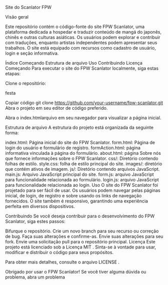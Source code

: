 Site do Scanlator FPW 

Visão geral 

Este repositório contém o código-fonte do site FPW Scanlator, uma plataforma dedicada a hospedar e traduzir conteúdo de mangá do japonês, chinês e outras culturas asiáticas. Os usuários podem explorar e contribuir com traduções, enquanto artistas independentes podem apresentar seus trabalhos. O site está equipado com recursos como cadastro de usuário, login e seção informativa.

Índice
Começando
Estrutura de arquivo
Uso
Contribuindo
Licença
Começando
Para executar o site do FPW Scanlator localmente, siga estas etapas:

Clone o repositório:

festa

Copiar código
git clone https://github.com/your-username/fpw-scanlator.git
Abra o projeto em seu editor de código preferido.

Abra o index.htmlarquivo em seu navegador para visualizar a página inicial.

Estrutura de arquivo
A estrutura do projeto está organizada da seguinte forma:

index.html: Página inicial do site do FPW Scanlator.
form.html: Página de login do usuário e formulário de registro.
formAction.html: página informativa vinculada à página do formulário.
about.html: página Sobre nós que fornece informações sobre o FPW Scanlator.
css/: Diretório contendo folhas de estilo.
style.css: folha de estilo principal do site.
images/: diretório que contém ativos de imagem.
js/: Diretório contendo arquivos JavaScript.
main.js: Arquivo JavaScript principal do site.
form.js: arquivo JavaScript para funcionalidade relacionada ao formulário.
login.js: arquivo JavaScript para funcionalidade relacionada ao login.
Uso
O site do FPW Scanlator foi projetado para ser fácil de usar. Os usuários podem navegar pelas páginas inicial, de login, de registro e sobre usando os links de navegação fornecidos. O site também é responsivo, garantindo uma experiência perfeita em diversos dispositivos.

Contribuindo
Se você deseja contribuir para o desenvolvimento do FPW Scanlator, siga estes passos:

Bifurque o repositório.
Crie um novo branch para seu recurso ou correção de bug.
Faça suas alterações e confirme-as.
Envie suas alterações para seu fork.
Envie uma solicitação pull para o repositório principal.
Licença
Este projeto está licenciado sob a Licença MIT . Sinta-se à vontade para usar, modificar e distribuir o código para seus propósitos.

Para obter mais detalhes, consulte o arquivo LICENSE .

Obrigado por usar o FPW Scanlator! Se você tiver alguma dúvida ou problema, abra um problema 
